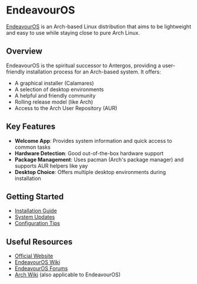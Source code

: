 # EndeavourOS

[EndeavourOS](https://endeavouros.com/) is an Arch-based Linux distribution that aims to be lightweight and easy to use while staying close to pure Arch Linux.

## Overview

EndeavourOS is the spiritual successor to Antergos, providing a user-friendly installation process for an Arch-based system. It offers:

- A graphical installer (Calamares)
- A selection of desktop environments
- A helpful and friendly community
- Rolling release model (like Arch)
- Access to the Arch User Repository (AUR)

## Key Features

- **Welcome App**: Provides system information and quick access to common tasks
- **Hardware Detection**: Good out-of-the-box hardware support
- **Package Management**: Uses pacman (Arch's package manager) and supports AUR helpers like yay
- **Desktop Choice**: Offers multiple desktop environments during installation

## Getting Started

- [Installation Guide](installation.md)
- [System Updates](updates.md)
- [Configuration Tips](configuration.md)

## Useful Resources

- [Official Website](https://endeavouros.com/)
- [EndeavourOS Wiki](https://discovery.endeavouros.com/)
- [EndeavourOS Forums](https://forum.endeavouros.com/)
- [Arch Wiki](https://wiki.archlinux.org/) (also applicable to EndeavourOS)